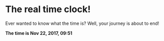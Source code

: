 # The real time clock!

Ever wanted to know what the time is? Well, your journey is about to end!

**The time is Nov 22, 2017, 09:51**